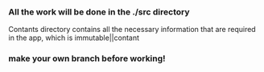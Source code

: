 ### All the work will be done in the ./src directory

Contants directory contains all the necessary information that are required in the app, which is immutable||contant

### make your own branch before working!
